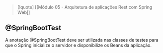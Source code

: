 
> [!quote] [[Módulo 05 - Arquitetura de aplicações Rest com Spring Web]]

## @SpringBootTest

A anotação @SpringBootTest deve ser utilizada nas classes de testes para que o Spring inicialize o servidor e disponibilize os Beans da aplicação.

